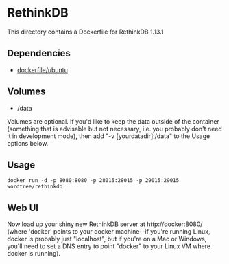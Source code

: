 # RethinkDB

This directory contains a Dockerfile for RethinkDB 1.13.1

## Dependencies

- [dockerfile/ubuntu](https://registry.hub.docker.com/u/dockerfile/ubuntu/)

## Volumes

- /data

Volumes are optional. If you'd like to keep the data outside of the container
(something that is advisable but not necessary, i.e. you probably don't need it
in development mode), then add "-v [yourdatadir]:/data" to the Usage options
below.

## Usage

    docker run -d -p 8080:8080 -p 28015:28015 -p 29015:29015 wordtree/rethinkdb

## Web UI

Now load up your shiny new RethinkDB server at http://docker:8080/ (where
'docker' points to your docker machine--if you're running Linux, docker is
probably just "localhost", but if you're on a Mac or Windows, you'll need to
set a DNS entry to point "docker" to your Linux VM where docker is running).
